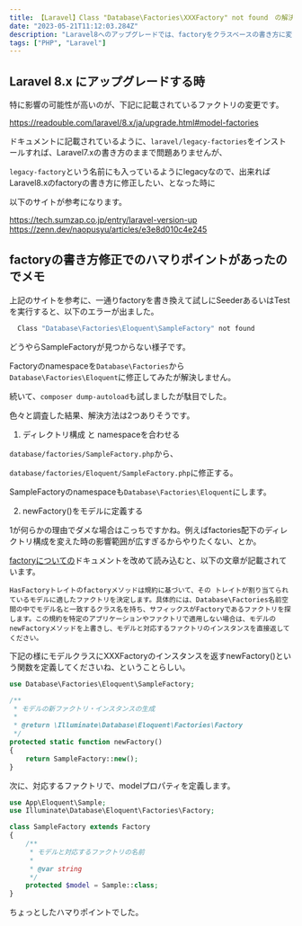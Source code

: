 ```yaml
---
title: 【Laravel】Class "Database\Factories\XXXFactory" not found　の解決
date: "2023-05-21T11:12:03.284Z"
description: "Laravel8へのアップグレードでは、factoryをクラスベースの書き方に変更する必要があります。（legacy-factoryを使い続ける場合はそのままでOK)"
tags: ["PHP", "Laravel"]
---
```


## Laravel 8.x にアップグレードする時

特に影響の可能性が高いのが、下記に記載されているファクトリの変更です。

<a target="_blank" href="https://readouble.com/laravel/8.x/ja/upgrade.html#model-factories">
https://readouble.com/laravel/8.x/ja/upgrade.html#model-factories
</a>

ドキュメントに記載されているように、`laravel/legacy-factories`をインストールすれば、Laravel7.xの書き方のままで問題ありませんが、

`legacy-factory`という名前にも入っているようにlegacyなので、出来ればLaravel8.xのfactoryの書き方に修正したい、となった時に

以下のサイトが参考になります。

<a target='_blank' href='https://tech.sumzap.co.jp/entry/laravel-version-up'>
https://tech.sumzap.co.jp/entry/laravel-version-up
</a>

<br>

<a target='_blank' href='https://zenn.dev/naopusyu/articles/e3e8d010c4e245'>
https://zenn.dev/naopusyu/articles/e3e8d010c4e245
</a>

## factoryの書き方修正でのハマりポイントがあったのでメモ

上記のサイトを参考に、一通りfactoryを書き換えて試しにSeederあるいはTestを実行すると、以下のエラーが出ました。

```bash
  Class "Database\Factories\Eloquent\SampleFactory" not found
```

どうやらSampleFactoryが見つからない様子です。

Factoryのnamespaceを`Database\Factories`から`Database\Factories\Eloquent`に修正してみたが解決しません。

続いて、`composer dump-autoload`も試しましたが駄目でした。

色々と調査した結果、解決方法は2つありそうです。

1. ディレクトリ構成 と namespaceを合わせる

`database/factories/SampleFactory.php`から、

`database/factories/Eloquent/SampleFactory.php`に修正する。

SampleFactoryのnamespaceも`Database\Factories\Eloquent`にします。


2. newFactory()をモデルに定義する

1が何らかの理由でダメな場合はこっちですかね。例えばfactories配下のディレクトリ構成を変えた時の影響範囲が広すぎるからやりたくない、とか。

<a href="https://readouble.com/laravel/8.x/ja/database-testing.html" target="_blank">factoryについての</a>ドキュメントを改めて読み込むと、以下の文章が記載されています。

```
HasFactoryトレイトのfactoryメソッドは規約に基づいて、その トレイトが割り当てられているモデルに適したファクトリを決定します。具体的には、Database\Factories名前空間の中でモデル名と一致するクラス名を持ち、サフィックスがFactoryであるファクトリを探します。この規約を特定のアプリケーションやファクトリで適用しない場合は、モデルのnewFactoryメソッドを上書きし、モデルと対応するファクトリのインスタンスを直接返してください。
```

下記の様にモデルクラスにXXXFactoryのインスタンスを返すnewFactory()という関数を定義してくださいね、ということらしい。

```php
use Database\Factories\Eloquent\SampleFactory;

/**
 * モデルの新ファクトリ・インスタンスの生成
 *
 * @return \Illuminate\Database\Eloquent\Factories\Factory
 */
protected static function newFactory()
{
    return SampleFactory::new();
}
```

次に、対応するファクトリで、modelプロパティを定義します。

```php
use App\Eloquent\Sample;
use Illuminate\Database\Eloquent\Factories\Factory;

class SampleFactory extends Factory
{
    /**
     * モデルと対応するファクトリの名前
     *
     * @var string
     */
    protected $model = Sample::class;
}
```

ちょっとしたハマりポイントでした。
